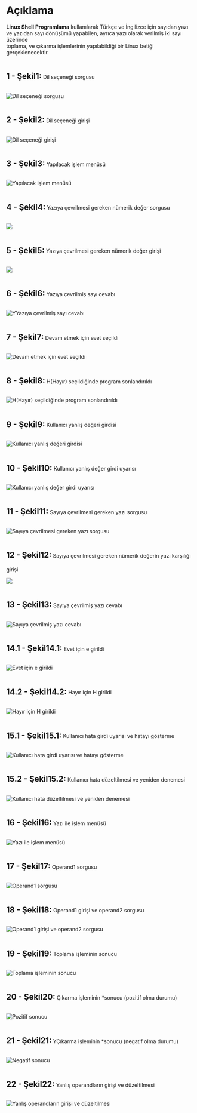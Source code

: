 <h1> Açıklama </h1>
<p>
<strong>Linux Shell Programlama</strong> kullanılarak Türkçe ve İngilizce için sayıdan yazı <br> ve yazıdan sayı dönüşümü yapabilen, ayrıca yazı olarak verilmiş iki sayı üzerinde<br> toplama, ve çıkarma işlemlerinin yapılabildiği bir  Linux betiği gerçeklenecektir. 
</p>
<p> <h2 style="display: inline-block;">1 - Şekil1:</h2> Dil seçeneği sorgusu </p>
<img src="images/s1.png" alt="Dil seçeneği sorgusu" title="Dil seçeneği sorgusu">
<p> <h2 style="display: inline-block;">2 - Şekil2:</h2> Dil seçeneği girişi </p>
<img src="images/s2.png" alt=" Dil seçeneği girişi " title=" Dil seçeneği girişi ">
<p> <h2 style="display: inline-block;">3 - Şekil3:</h2> Yapılacak işlem menüsü </p>
<img src="images/s3.png" alt=" Yapılacak işlem menüsü " title="Yapılacak işlem menüsü">

<p> <h2 style="display: inline-block;">4 - Şekil4:</h2> Yazıya çevrilmesi gereken nümerik değer sorgusu </p>
<img src="images/s4.png" alt=" " title="Yazıya çevrilmesi gereken nümerik değer sorgusu">
<p> <h2 style="display: inline-block;">5 - Şekil5:</h2> Yazıya çevrilmesi gereken nümerik değer girişi </p>
<img src="images/s5.png" alt=" " title="Yazıya çevrilmesi gereken nümerik değer girişi">
<p> <h2 style="display: inline-block;">6 - Şekil6:</h2> Yazıya çevrilmiş sayı cevabı </p>
<img src="images/s6.png" alt=" YYazıya çevrilmiş sayı cevabı " title="Yazıya çevrilmiş sayı cevabı">


<p> <h2 style="display: inline-block;">7 - Şekil7:</h2> Devam etmek için evet seçildi </p>
<img src="images/s7.png" alt=" Devam etmek için evet seçildi " title="Devam etmek için evet seçildi">

<p> <h2 style="display: inline-block;">8 - Şekil8:</h2>  H(Hayır) seçildiğinde program sonlandırıldı </p>
<img src="images/s8.png" alt=" H(Hayır) seçildiğinde program sonlandırıldı " title="H(Hayır) seçildiğinde program sonlandırıldı">

<p> <h2 style="display: inline-block;">9 - Şekil9:</h2> Kullanıcı yanlış değeri girdisi </p>
<img src="images/s9.png" alt=" Kullanıcı yanlış değeri girdisi " title="Kullanıcı yanlış değeri girdisi">

<p> <h2 style="display: inline-block;">10 - Şekil10:</h2> Kullanıcı yanlış değer girdi uyarısı 
</p>
<img src="images/s10.png" alt=" Kullanıcı yanlış değer girdi uyarısı " title="Kullanıcı yanlış değer girdi uyarısı">

<p> <h2 style="display: inline-block;">11 - Şekil11:</h2> Sayıya çevrilmesi gereken yazı sorgusu </p>
<img src="images/s11.png" alt=" Sayıya çevrilmesi gereken yazı sorgusu " title="Sayıya çevrilmesi gereken yazı sorgusu">

<p> <h2 style="display: inline-block;">12 - Şekil12:</h2> Sayıya çevrilmesi gereken nümerik değerin yazı karşılığı girişi </p>
<img src="images/s12.png" alt=" " title="">

<p> <h2 style="display: inline-block;">13 - Şekil13:</h2> Sayıya çevrilmiş yazı cevabı </p>
<img src="images/s13.png" alt=" Sayıya çevrilmiş yazı cevabı " title="Sayıya çevrilmiş yazı cevabı">


<p> <h2 style="display: inline-block;">14.1 - Şekil14.1:</h2> Evet için e girildi </p>
<img src="images/s14_1.png" alt=" Evet için e girildi " title="Evet için e girildi">

<p> <h2 style="display: inline-block;">14.2 - Şekil14.2:</h2> Hayır için H girildi </p>
<img src="images/s14_2.png" alt=" Hayır için H girildi " title="Hayır için H girildi">

<p> <h2 style="display: inline-block;">15.1 - Şekil15.1:</h2> Kullanıcı hata girdi uyarısı ve hatayı gösterme </p>
<img src="images/s15_1.png" alt=" Kullanıcı hata girdi uyarısı ve hatayı gösterme " title="Kullanıcı hata girdi uyarısı ve hatayı gösterme">

<p> <h2 style="display: inline-block;">15.2 - Şekil15.2:</h2> Kullanıcı hata düzeltilmesi ve yeniden denemesi </p>
<img src="images/s15_2.png" alt=" Kullanıcı hata düzeltilmesi ve yeniden denemesi " title="Kullanıcı hata düzeltilmesi ve yeniden denemesi">

<p> <h2 style="display: inline-block;">16 - Şekil16:</h2> Yazı ile işlem menüsü </p>
<img src="images/s16.png" alt=" Yazı ile işlem menüsü " title="Yazı ile işlem menüsü">

<p> <h2 style="display: inline-block;">17 - Şekil17:</h2> Operand1 sorgusu </p>
<img src="images/s17.png" alt=" Operand1 sorgusu " title="Operand1 sorgusu">

<p> <h2 style="display: inline-block;">18 - Şekil18:</h2> Operand1 girişi ve operand2 sorgusu </p>
<img src="images/s18.png" alt=" Operand1 girişi ve operand2 sorgusu " title="Operand1 girişi ve operand2 sorgusu">


<p> <h2 style="display: inline-block;">19 - Şekil19:</h2> Toplama işleminin sonucu </p>
<img src="images/s19.png" alt=" Toplama işleminin sonucu " title="Toplama işleminin sonucu">

<p> <h2 style="display: inline-block;">20 - Şekil20:</h2> Çıkarma işleminin *sonucu (pozitif olma durumu) </p>
<img src="images/s20.png" alt=" Pozitif sonucu " title="Pozitif sonucu">

<p> <h2 style="display: inline-block;">21 - Şekil21:</h2> YÇıkarma işleminin *sonucu (negatif olma durumu) </p>
<img src="images/s21.png" alt=" Negatif sonucu " title="Negatif sonucu">

<p> <h2 style="display: inline-block;">22 - Şekil22:</h2> Yanlış operandların girişi ve düzeltilmesi </p>
<img src="images/s22.png" alt=" Yanlış operandların girişi ve düzeltilmesi " title="Yanlış operandların girişi ve düzeltilmesi">